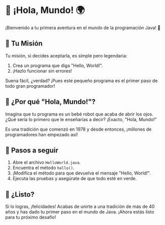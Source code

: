 # 👋 ¡Hola, Mundo! 🌍

¡Bienvenido a tu primera aventura en el mundo de la programación Java! 🚀

## 🎯 Tu Misión

Tu misión, si decides aceptarla, es simple pero legendaria:

1. Crea un programa que diga "Hello, World!".
2. ¡Hazlo funcionar sin errores!

Suena fácil, ¿verdad? ¡Pues este pequeño programa es el primer paso de todo gran programador!

## 🤔 ¿Por qué "Hola, Mundo!"?

Imagina que tu programa es un bebé robot que acaba de abrir los ojos. ¿Qué sería lo primero que le
enseñarías a decir? ¡Exacto, "Hola, Mundo!"

Es una tradición que comenzó en 1978 y desde entonces, ¡millones de programadores han empezado así!

## 🚦 Pasos a seguir

1. Abre el archivo `HelloWorld.java`.
2. Encuentra el método `hello()`.
3. ¡Modifica el método para que devuelva el mensaje "Hello, World!".
4. Ejecuta las pruebas y asegúrate de que todo esté en verde.

## 🎉 ¿Listo?

Si lo logras, ¡felicidades! Acabas de unirte a una tradición de más de 40 años y has dado tu primer
paso en el mundo de Java. ¡Ahora estás listo para tu próximo desafío!